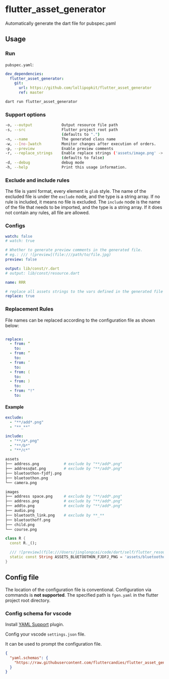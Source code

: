 # flutter_asset_generator

Automatically generate the dart file for pubspec.yaml

## Usage

### Run

`pubspec.yaml`:
```yaml
dev_dependencies:
  flutter_asset_generator:
    git:
      url: https://github.com/lollipopkit/flutter_asset_generator
      ref: master
```

```bash
dart run flutter_asset_generator
```

### Support options

```bash
-o, --output             Output resource file path
-s, --src                Flutter project root path
                         (defaults to ".")
-n, --name               The generated class name
-w, --[no-]watch         Monitor changes after execution of orders.
-p, --preview            Enable preview comments
-r, --replace_strings    Enable replace strings ('assets/image.png' -> 'R.ASSETS_IMAGE_PNG')
                         (defaults to false)
-d, --debug              debug mode
-h, --help               Print this usage information.
```

### Exclude and include rules

The file is yaml format, every element is `glob` style.
The name of the excluded file is under the `exclude` node, and the type is a string array. If no rule is included, it means no file is excluded.
The `include` node is the name of the file that needs to be imported, and the type is a string array. If it does not contain any rules, all file are allowed.


### Configs

```yaml
watch: false
# watch: true

# Whether to generate preview comments in the generated file.
# eg.: /// ![preview](file:///path/to/file.jpg)
preview: false

output: lib/const/r.dart
# output: lib/const/resource.dart

name: RRR

# replace all assets strings to the vars defined in the generated file
replace: true
```

### Replacement Rules

File names can be replaced according to the configuration file as shown below:

```yaml

replace:
  - from: “
    to: 
  - from: ”
    to: 
  - from: ’
    to:
  - from: (
    to:
  - from: )
    to:
  - from: "!"
    to:
```

#### Example

```yaml
exclude:
  - "**/add*.png"
  - "**_**"

include:
  - "**/a*.png"
  - "**/b*"
  - "**/c*"
```

```sh
assets
├── address.png           # exclude by "**/add*.png"
├── address@at.png        # exclude by "**/add*.png"
├── bluetoothon-fjdfj.png
├── bluetoothon.png
└── camera.png

images
├── address space.png     # exclude by "**/add*.png"
├── address.png           # exclude by "**/add*.png"
├── addto.png             # exclude by "**/add*.png"
├── audio.png
├── bluetooth_link.png    # exclude by **_**
├── bluetoothoff.png
├── child.png
└── course.png
```

```dart
class R {
  const R._();

  /// ![preview](file:///Users/jinglongcai/code/dart/self/flutter_resource_generator/example/assets/bluetoothon-fjdfj.png)
  static const String ASSETS_BLUETOOTHON_FJDFJ_PNG = 'assets/bluetoothon-fjdfj.png';
}
```

## Config file

The location of the configuration file is conventional.
Configuration via commands is **not supported**.
The specified path is `fgen.yaml` in the flutter project root directory.

### Config schema for vscode

Install [YAML Support](https://marketplace.visualstudio.com/items?itemName=redhat.vscode-yaml) plugin.

Config your vscode `settings.json` file.

It can be used to prompt the configuration file.

```json
{
  "yaml.schemas": {
    "https://raw.githubusercontent.com/fluttercandies/flutter_asset_generator/master/fgen_schema.json": ["fgen.yaml"]
  }
}
```